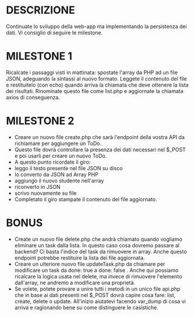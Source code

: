# DESCRIZIONE
Continuate lo sviluppo della web-app ma implementando la persistenza dei dati.
Vi consiglio di seguire le milestone.
# MILESTONE 1
Ricalcate i passaggi visti in mattinata: spostate l'array da PHP ad un file JSON, adeguando la sintassi al nuovo formato.
Leggete il contenuto del file e restituitelo (con echo) quando arriva la chiamata che deve ottenere la lista dei risultati.
Rinominate questo file come list.php e aggiornate la chiamata axios di conseguenza.
# MILESTONE 2
- Creare un nuovo file create.php che sarà l'endpoint della vostra API da richiamare per aggiungere un ToDo.
- Questo file dovrà controllare la presenza dei dati necessari nel $_POST e poi usarli per creare un nuovo ToDo.
- A questo punto ricordate il giro:
- leggo il testo presente nel file JSON su disco
- lo converto da JSON ad Array PHP
- aggiungo il nuovo studente nell'array
- riconverto in JSON
- scrivo nuovamente su file
- Completato il giro stampate il contenuto del file aggiornato.

# BONUS
- Create un nuovo file delete.php che andrà chiamato quando vogliamo eliminare un task dalla lista. In questo caso cosa dovremo passare al backend? Ci basta l'indice del task da rimuovere in array. Anche questo endpoint potrebbe restituire la lista dei file aggiornata.
- Creare un ulteriore nuovo file updateTask.php da chiamare per modificare un task da done: true a done: false . Anche qui possiamo ricalcare la logica usata nel delete, ma invece di rimuovere l'elemento dall'array, ne andremo a modificare una proprietà.
- Se volete, potete provare a unire tutti i metodi in un unico file api.php che in base ai dati presenti nel $_POST dovrà capire cosa fare: list, create, delete o update. All'inizio aiutatevi facendo var_dump di cosa vi arriva e ragionando bene su come distinguere le casistiche.
